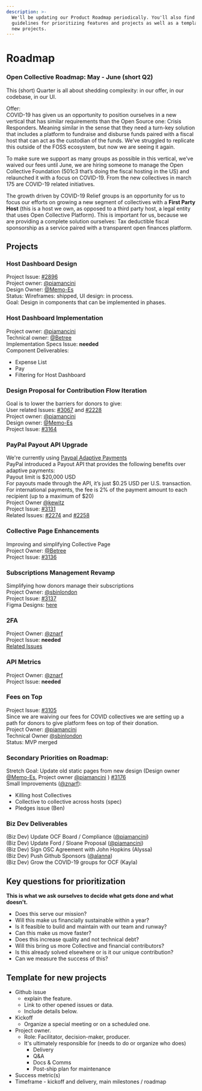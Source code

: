 ```yaml
---
description: >-
  We'll be updating our Product Roadmap periodically. You'll also find below
  guidelines for prioritizing features and projects as well as a template for
  new projects.
---
```


# Roadmap

### Open Collective Roadmap: May - June \(short Q2\)

This \(short\) Quarter is all about shedding complexity: in our offer, in our codebase, in our UI.

Offer:  
COVID-19 has given us an opportunity to position ourselves in a new vertical that has similar requirements than the Open Source one: Crisis Responders. Meaning similar in the sense that they need a turn-key solution that includes a platform to fundraise and disburse funds paired with a fiscal host that can act as the custodian of the funds. We’ve struggled to replicate this outside of the FOSS ecosystem, but now we are seeing it again.

To make sure we support as many groups as possible in this vertical, we’ve waived our fees until June, we are hiring someone to manage the Open Collective Foundation \(501c3 that’s doing the fiscal hosting in the US\) and relaunched it with a focus on COVID-19. From the new collectives in march 175 are COVID-19 related initiatives.

The growth driven by COVID-19 Relief groups is an opportunity for us to focus our efforts on growing a new segment of collectives with a **First Party Host** \(this is a host we own, as opposed to a third party host, a legal entity that uses Open Collective Platform\). This is important for us, because we are providing a complete solution ourselves: Tax deductible fiscal sponsorship as a service paired with a transparent open finances platform.

## Projects

### Host Dashboard Design

Project Issue: [\#2896](https://github.com/opencollective/opencollective/issues/2896)  
Project owner: [@piamancini](https://github.com/piamancini)  
Design Owner: [@Memo-Es](https://github.com/Memo-Es)  
Status: Wireframes: shipped, UI design: in process.  
Goal: Design in components that can be implemented in phases.

### Host Dashboard Implementation

Project owner: [@piamancini](https://github.com/piamancini)  
Technical owner: [@Betree](https://github.com/Betree)  
Implementation Specs Issue: **needed**  
Component Deliverables:

* Expense List
* Pay
* Filtering for Host Dashboard

### Design Proposal for Contribution Flow Iteration

Goal is to lower the barriers for donors to give:  
User related Issues: [\#3067](https://github.com/opencollective/opencollective/issues/3067) and [\#2228](https://github.com/opencollective/opencollective/issues/2228)  
Project owner: [@piamancini](https://github.com/piamancini)  
Design owner: [@Memo-Es](https://github.com/Memo-Es)  
Project Issue: [\#3164](https://github.com/opencollective/opencollective/issues/3164)

### PayPal Payout API Upgrade

We're currently using [Paypal Adaptive Payments](https://developer.paypal.com/docs/classic/adaptive-payments/integration-guide/APIntro)  
PayPal introduced a Payout API that provides the following benefits over adaptive payments:  
Payout limit is $20,000 USD  
For payouts made through the API, it’s just $0.25 USD per U.S. transaction.  
For international payments, the fee is 2% of the payment amount to each recipient \(up to a maximum of $20\)  
Project Owner [@kewitz](https://github.com/kewitz)  
Project Issue: [\#3131](https://github.com/opencollective/opencollective/issues/3131)  
Related Issues: [\#2274](https://github.com/opencollective/opencollective/issues/2274) and [\#2258](https://github.com/opencollective/opencollective/issues/2258)

### Collective Page Enhancements

Improving and simplifying Collective Page  
Project Owner: [@Betree](https://github.com/Betree)  
Project Issue: [\#3136](https://github.com/opencollective/opencollective/issues/3136)

### Subscriptions Management Revamp

Simplifying how donors manage their subscriptions  
Project Owner: [@sbinlondon](https://github.com/sbinlondon)  
Project Issue: [\#3137](https://github.com/opencollective/opencollective/issues/3137)  
Figma Designs: [here](https://www.figma.com/file/ZQBMWhnGGtRWeIZknFW1eP/%5BOC.com%5D-Production-Ready-%E2%9C%85?node-id=3572%3A0)

### 2FA

Project Owner: [@znarf](https://github.com/znarf)  
Project Issue: **needed**  
[Related Issues](https://github.com/opencollective/opencollective/issues?q=is%3Aissue+2FA)

### API Metrics

Project Owner: [@znarf](https://github.com/znarf)  
Project Issue: **needed**

### Fees on Top

Project Issue: [\#3105](https://github.com/opencollective/opencollective/issues/3105)  
Since we are waiving our fees for COVID collectives we are setting up a path for donors to give platform fees on top of their donation.  
Project Owner: [@piamancini](https://github.com/piamancini)  
Technical Owner [@sbinlondon](https://github.com/sbinlondon)  
Status: MVP merged

### Secondary Priorities on Roadmap:

Stretch Goal: Update old static pages from new design \(Design owner [@Memo-Es](https://github.com/Memo-Es), Project owner [@piamancini](https://github.com/piamancini) \) [\#3176](https://github.com/opencollective/opencollective/issues/3176)  
Small Improvements \([@znarf](https://github.com/znarf)\):

* Killing host Collectives
* Collective to collective across hosts \(spec\)
* Pledges issue \(Ben\)

### Biz Dev Deliverables

\(Biz Dev\) Update OCF Board / Compliance \([@piamancini](https://github.com/piamancini)\)  
\(Biz Dev\) Update Ford / Sloane Proposal \([@piamancini](https://github.com/piamancini)\)  
\(Biz Dev\) Sign OSC Agreement with John Hopkins \(Alyssa\)  
\(Biz Dev\) Push Github Sponsors \([@alanna](https://github.com/alanna)\)  
\(Biz Dev\) Grow the COVID-19 groups for OCF \(Kayla\)

## **Key questions for prioritization**

**This is what we ask ourselves to decide what gets done and what doesn't.**

* Does this serve our mission? 
* Will this make us financially sustainable within a year?
* Is it feasible to build and maintain with our team and runway?
* Can this make us move faster?
* Does this increase quality and not technical debt?
* Will this bring us more Collective and financial contributors?
* Is this already solved elsewhere or is it our unique contribution?
* Can we measure the success of  this?

## Template for new projects

* Github issue
  * explain the feature. 
  * Link to other opened issues or data. 
  * Include details below.
* Kickoff
  * Organize a special meeting or on a scheduled one. 
* Project owner. 
  * Role: Facilitator, decision-maker, producer. 
  * It's ultimately responsible for \(needs to do or organize who does\)
    * Delivery 
    * Q&A
    * Docs & Comms 
    * Post-ship plan for maintenance 
* Success metric\(s\)
* Timeframe - kickoff and delivery, main milestones / roadmap

